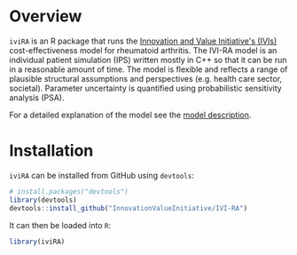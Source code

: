 # Overview
`iviRA` is an R package that runs the [Innovation and Value Initiative's (IVIs)](http://www.thevalueinitiative.org/) cost-effectiveness model for rheumatoid arthritis. The IVI-RA model is an individual patient simulation (IPS) written mostly in C++ so that it can be run in a reasonable amount of time. The model is flexible and reflects a range of plausible structural assumptions and perspectives (e.g. health care sector, societal). Parameter uncertainty is quantified using probabilistic sensitivity analysis (PSA).

For a detailed explanation of the model see the [model description](model-description/model-description.pdf).

# Installation
`iviRA` can be installed from GitHub using `devtools`:

```r
# install.packages("devtools")
library(devtools)
devtools::install_github("InnovationValueInitiative/IVI-RA")
```

It can then be loaded into `R`:

```r
library(iviRA)
```